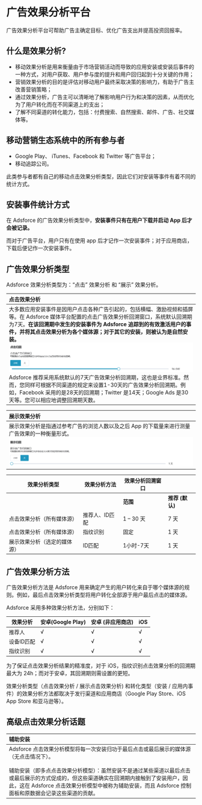 广告效果分析平台
================

广告效果分析平台可帮助广告主确定目标、优化广告支出并提高投资回报率。

**什么是效果分析?**
-------------------

- 移动效果分析是用来衡量由于市场营销活动而导致的应用安装或安装后事件的一种方式，对用户获取、用户参与度的提升和用户回归起到十分关键的作用；
- 营销效果分析的目的是评估对移动用户最终采取决策的影响力，有助于广告主改善营销策略；
- 通过效果分析，广告主可以清晰地了解影响用户行为和决策的因素，从而优化为了用户转化而在不同渠道上的支出；
- 了解不同渠道的转化能力，包括：付费搜索、自然搜索、邮件、广告、社交媒体等。

移动营销生态系统中的所有参与者
------------------------------

- Google Play、 iTunes、Facebook 和 Twitter 等广告平台；
- 移动追踪公司。

此类参与者都有自己的移动点击效果分析类型，因此它们对安装等事件有着不同的统计方式。

安装事件统计方式
----------------

在 Adsforce 的广告效果分析类型中，<b>安装事件只有在用户下载并启动 App 后才会被记录。</b>

而对于广告平台，用户只有在使用 app 后才记作一次安装事件；对于应用商店，下载后便记作一次安装事件。 

**广告效果分析类型**
--------------------

Adsforce 效果分析类型为：“点击” 效果分析 和 “展示” 效果分析。

| 点击效果分析                                                 |
| :----------------------------------------------------------- |
| 大多数应用安装事件是因用户点击各种广告引起的，包括横幅、激励视频和插屏等。在 Adsforce 媒体平台配置的点击广告效果分析回溯窗口，系统默认回溯期为7天。<b>在该回溯期中发生的安装事件为 Adsforce 追踪到的有效激活用户的事件，并将其点击效果分析为各个媒体源；对于其它的安装，则被认为是自然安装。</b> ![1](1.png) <br />Adsforce 推荐采用系统默认的7天广告效果分析回溯期，这也是业界标准。然而，您同样可根据不同渠道的规定来设置1-30天的广告效果分析回溯期。例如，Facebook 采用的是28天的回溯期；Twitter 是14天；Google Ads 是30天等。您可以相应地调整回溯期天数。<br /> |

| 展示效果分析                                                 |
| :----------------------------------------------------------- |
| 展示效果分析是指通过参考广告的浏览人数以及之后 App 的下载量来进行测量广告效果的一种衡量形式。 <br /> ![2](2.png) |

| **效果分析类型**             | **效果分析方法** | **效果分析回溯窗口** |                 |
| ---------------------------- | ---------------- | -------------------- | --------------- |
|                              |                  | **范围**             | **推荐 (默认)** |
| 点击效果分析（所有媒体源）   | 推荐人、ID匹配   | 1 – 30 天            | 7 天            |
| 点击效果分析（所有媒体源）   | 指纹识别         | 固定                 | 1 天            |
| 展示效果分析（选定的媒体源） | ID匹配           | 1小时-7天            | 1 天            |



广告效果分析方法
----------------

广告效果分析方法是 Adsforce 用来确定产生的用户转化来自于哪个媒体源的规则。例如，最后点击效果分析类型将用户转化全部源于用户最后点击的媒体源。

Adsforce 采用多种效果分析方法，分别如下： 

| 效果分析   | 安卓(Google Play) | 安卓 (非应用商店) | iOS  |
| ---------- | ----------------- | ----------------- | ---- |
| 推荐人     | √                 | √                 | √    |
| 设备ID匹配 | √                 | √                 | √    |
| 指纹识别   | √                 | √                 | √    |

为了保证点击效果分析结果的精准度，对于 iOS，指纹识别点击效果分析的回溯期最大为 24h；而对于安卓，其回溯期则需设置的更短。

效果分析类型（点击效果分析 / 展示点击效果分析) 和转化类型（安装 / 应用内事件）的效果分析方法都取决于发行渠道和应用商店（Google Play Store、iOS App Store 和亚马逊等）。

高级点击效果分析话题
--------------------

| 辅助安装                                                     |
| :----------------------------------------------------------- |
| Adsforce 点击效果分析模型将每一次安装归功于最后点击或最后展示的媒体源（无点击情况下）。<br /><br />辅助安装（即多点点击效果分析模型）：虽然安装不是通过某些渠道以最后点击或最后展示的方式促成的，但这些渠道确实在回溯期内接触到了安装用户，因此，这在 Adsforce 点击效果分析模型中被称为辅助安装，而且 Adsforce 控制面板和原数据会记录这些渠道的贡献。<br /> |









